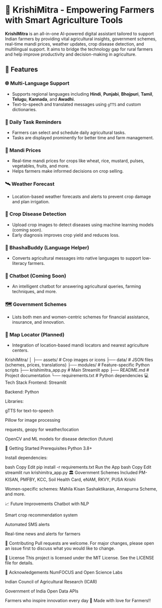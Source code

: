 # 🌾 KrishiMitra - Empowering Farmers with Smart Agriculture Tools

**KrishiMitra** is an all-in-one AI-powered digital assistant tailored to support Indian farmers by providing vital agricultural insights,
government schemes, real-time mandi prices, weather updates, crop disease detection, and multilingual support. It aims to bridge the technology
gap for rural farmers and help improve productivity and decision-making in agriculture.

## 🔧 Features

### 🌐 Multi-Language Support
- Supports regional languages including **Hindi**, **Punjabi**, **Bhojpuri**, **Tamil**, **Telugu**, **Kannada**, and **Awadhi**.
- Text-to-speech and translated messages using `gTTS` and custom dictionaries.

### 📆 Daily Task Reminders
- Farmers can select and schedule daily agricultural tasks.
- Tasks are displayed prominently for better time and farm management.

### 🏪 Mandi Prices
- Real-time mandi prices for crops like wheat, rice, mustard, pulses, vegetables, fruits, and more.
- Helps farmers make informed decisions on crop selling.

### 🛰️ Weather Forecast
- Location-based weather forecasts and alerts to prevent crop damage and plan irrigation.

### 🐛 Crop Disease Detection
- Upload crop images to detect diseases using machine learning models (coming soon).
- Early diagnosis improves crop yield and reduces loss.

### 🧠 BhashaBuddy (Language Helper)
- Converts agricultural messages into native languages to support low-literacy farmers.

### 🤖 Chatbot (Coming Soon)
- An intelligent chatbot for answering agricultural queries, farming techniques, and more.

### 🗺️ Government Schemes
- Lists both men and women-centric schemes for financial assistance, insurance, and innovation.

### 📍 Map Locator (Planned)
- Integration of location-based mandi locators and nearest agriculture centers.
  
KrishiMitra/
│
├── assets/               # Crop images or icons
├── data/                 # JSON files (schemes, prices, translations)
├── modules/              # Feature-specific Python scripts
├── krishimitra_app.py    # Main Streamlit app
├── README.md             # Project documentation
└── requirements.txt      # Python dependencies
💻 Tech Stack
Frontend: Streamlit

Backend: Python

Libraries:

gTTS for text-to-speech

Pillow for image processing

requests, geopy for weather/location

OpenCV and ML models for disease detection (future)

🚀 Getting Started
Prerequisites
Python 3.8+

Install dependencies:

bash
Copy
Edit
pip install -r requirements.txt
Run the App
bash
Copy
Edit
streamlit run krishimitra_app.py
🏛️ Government Schemes Included
PM-KISAN, PMFBY, KCC, Soil Health Card, eNAM, RKVY, PUSA Krishi

Women-specific schemes: Mahila Kisan Sashaktikaran, Annapurna Scheme, and more.

📈 Future Improvements
Chatbot with NLP

Smart crop recommendation system

Automated SMS alerts

Real-time news and alerts for farmers

🤝 Contributing
Pull requests are welcome. For major changes, please open an issue first to discuss what you would like to change.

📄 License
This project is licensed under the MIT License. See the LICENSE file for details.

🙌 Acknowledgements
NumFOCUS and Open Science Labs

Indian Council of Agricultural Research (ICAR)

Government of India Open Data APIs

Farmers who inspire innovation every day 🌾
Made with love for Farmers!!
